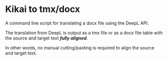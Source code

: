 # Kikai to tmx/docx

A command line script for translating a docx file using the DeepL API.

The translation from DeepL is output as a tmx file or as a docx file table with the source and target text ***fully aligned***.

In other words, no manual cutting/pasting is required to align the source and target text.
